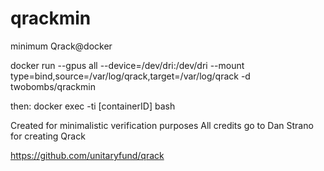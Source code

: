 # qrackmin
minimum Qrack@docker 

docker run --gpus all --device=/dev/dri:/dev/dri --mount type=bind,source=/var/log/qrack,target=/var/log/qrack -d twobombs/qrackmin

then: docker exec -ti [containerID] bash

Created for minimalistic verification purposes
All credits go to Dan Strano for creating Qrack

https://github.com/unitaryfund/qrack
